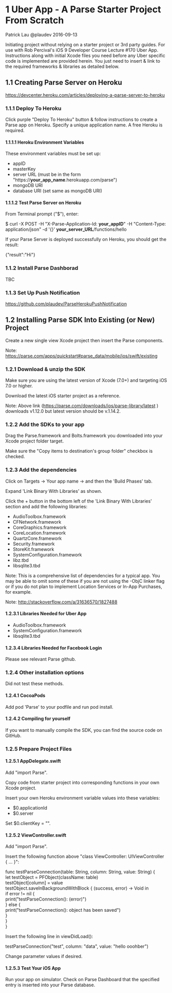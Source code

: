 # 1 Uber App - A Parse Starter Project From Scratch

Patrick Lau @plaudev 2016-09-13

Initiating project without relying on a starter project or 3rd party guides. For use with Rob Percival's iOS 9 Developer Course Lecture #170 Uber App. Instructions along with initial Xcode files you need before any Uber specific code is implemented are provided herein. You just need to insert & link to the required frameworks & libraries as detailed below.


## 1.1 Creating Parse Server on Heroku

https://devcenter.heroku.com/articles/deploying-a-parse-server-to-heroku

### 1.1.1 Deploy To Heroku

Click purple "Deploy To Heroku" button & follow instructions to create a Parse app on Heroku. Specify a unique application name. A free Heroku is required.

#### 1.1.1.1 Heroku Environment Variables

These environment variables must be set up:

* appID
* masterKey
* server URL (must be in the form "https://__your_app_name__.herokuapp.com/parse")
* mongoDB URI
* database URI (set same as mongoDB URI)

#### 1.1.1.2 Test Parse Server on Heroku

From Terminal prompt ("$"), enter:

$ curl -X POST -H "X-Parse-Application-Id: __your_appID__" -H "Content-Type: application/json" -d '{}' __your_server_URL__/functions/hello

If your Parse Server is deployed successfully on Heroku, you should get the result:

{"result":"Hi"}

### 1.1.2 Install Parse Dashborad

TBC

### 1.1.3 Set Up Push Notification

https://github.com/plaudev/ParseHerokuPushNotification


## 1.2 Installing Parse SDK Into Existing (or New) Project

Create a new single view Xcode project then insert the Parse components.

Note: https://parse.com/apps/quickstart#parse_data/mobile/ios/swift/existing

### 1.2.1 Download & unzip the SDK

Make sure you are using the latest version of Xcode (7.0+) and targeting iOS 7.0 or higher.

Download the latest iOS starter project as a reference. 

Note: Above link (https://parse.com/downloads/ios/parse-library/latest
) downloads v1.12.0 but latest version should be v.1.14.2.

### 1.2.2 Add the SDKs to your app

Drag the Parse.framework and Bolts.framework you downloaded into your Xcode project folder target. 

Make sure the "Copy items to destination's group folder" checkbox is checked.

### 1.2.3 Add the dependencies

Click on Targets → Your app name → and then the 'Build Phases' tab.

Expand 'Link Binary With Libraries' as shown.

Click the + button in the bottom left of the 'Link Binary With Libraries' section and add the following libraries:

* AudioToolbox.framework
* CFNetwork.framework
* CoreGraphics.framework
* CoreLocation.framework
* QuartzCore.framework
* Security.framework
* StoreKit.framework
* SystemConfiguration.framework
* libz.tbd
* libsqlite3.tbd

Note: This is a comprehensive list of dependencies for a typical app. You may be able to omit some of these if you are not using the -ObjC linker flag or if you do not plan to implement Location Services or In-App Purchases, for example.

Note: http://stackoverflow.com/a/31636570/1827488

#### 1.2.3.1 Libraries Needed for Uber App

* AudioToolbox.framework
* SystemConfiguration.framework
* libsqlite3.tbd

#### 1.2.3.4 Libraries Needed for Facebook Login

Please see relevant Parse github.

### 1.2.4 Other installation options

Did not test these methods.

#### 1.2.4.1 CocoaPods
Add pod 'Parse' to your podfile and run pod install.

#### 1.2.4.2 Compiling for yourself
If you want to manually compile the SDK, you can find the source code on GitHub.

### 1.2.5 Prepare Project Files

#### 1.2.5.1 AppDelegate.swift

Add "import Parse".

Copy code from starter project into corresponding functions in your own Xcode project.

Insert your own Heroku environment variable values into these variables:

* $0.applicationId
* $0.server

Set $0.clientKey = "".

#### 1.2.5.2 ViewController.swift

Add "import Parse".

Insert the following function above "class ViewController: UIViewController { ... }":

func testParseConnection(table: String, column: String, value: String) {  
    let testObject = PFObject(className: table)  
    testObject[column] = value  
    testObject.saveInBackgroundWithBlock { (success, error) -> Void in  
        if error != nil {  
            print("testParseConnection(): \(error)")  
        } else {  
            print("testParseConnection(): object has been saved")  
        }  
    }  
}  

Insert the following line in viewDidLoad():

testParseConnection("test", column: "data", value: "hello ooohber")

Change parameter values if desired.

#### 1.2.5.3 Test Your iOS App

Run your app on simulator. Check on Parse Dashboard that the specified entry is inserted into your Parse database.

